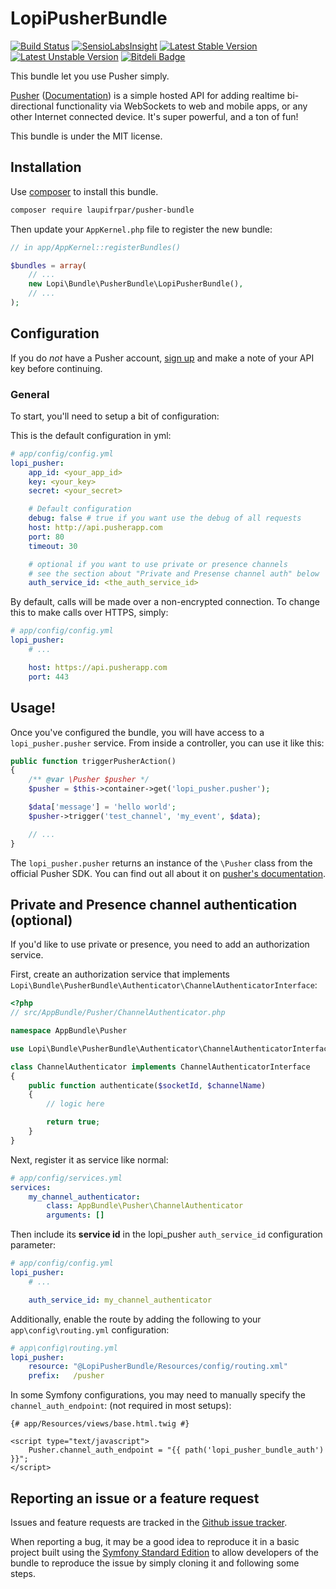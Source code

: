 # LopiPusherBundle

[![Build Status](https://secure.travis-ci.org/laupiFrpar/LopiPusherBundle.png)](http://travis-ci.org/laupiFrpar/LopiPusherBundle)
[![SensioLabsInsight](https://insight.sensiolabs.com/projects/fc5c7590-2d84-47b0-b1e9-82b72c69767a/mini.png)](https://insight.sensiolabs.com/projects/fc5c7590-2d84-47b0-b1e9-82b72c69767a)
[![Latest Stable Version](https://poser.pugx.org/laupifrpar/pusher-bundle/v/stable.png)](https://packagist.org/packages/laupifrpar/pusher-bundle)
[![Latest Unstable Version](https://poser.pugx.org/laupifrpar/pusher-bundle/v/unstable.png)](https://packagist.org/packages/laupifrpar/pusher-bundle)
[![Bitdeli Badge](https://d2weczhvl823v0.cloudfront.net/laupiFrpar/lopipusherbundle/trend.png)](https://bitdeli.com/free "Bitdeli Badge")

This bundle let you use Pusher simply.

[Pusher](http://pusher.com/) ([Documentation](http://pusher.com/docs)) is a simple
hosted API for adding realtime bi-directional functionality via WebSockets to web
and mobile apps, or any other Internet connected device. It's super powerful, and
a ton of fun!

This bundle is under the MIT license.

## Installation

Use [composer](http://getcomposer.org) to install this bundle.

```bash
composer require laupifrpar/pusher-bundle
```

Then update your `AppKernel.php` file to register the new bundle:

```php
// in app/AppKernel::registerBundles()

$bundles = array(
    // ...
    new Lopi\Bundle\PusherBundle\LopiPusherBundle(),
    // ...
);
```

## Configuration

If you do *not* have a Pusher account, [sign up](https://app.pusherapp.com/accounts/sign_up)
and make a note of your API key before continuing.

### General

To start, you'll need to setup a bit of configuration:

This is the default configuration in yml:

```yml
# app/config/config.yml
lopi_pusher:
    app_id: <your_app_id>
    key: <your_key>
    secret: <your_secret>

    # Default configuration
    debug: false # true if you want use the debug of all requests
    host: http://api.pusherapp.com
    port: 80
    timeout: 30

    # optional if you want to use private or presence channels
    # see the section about "Private and Presense channel auth" below
    auth_service_id: <the_auth_service_id>
```

By default, calls will be made over a non-encrypted connection. To change this to
make calls over HTTPS, simply:

```yml
# app/config/config.yml
lopi_pusher:
    # ...

    host: https://api.pusherapp.com
    port: 443
```

## Usage!

Once you've configured the bundle, you will have access to a `lopi_pusher.pusher`
service. From inside a controller, you can use it like this:

```php
public function triggerPusherAction()
{
    /** @var \Pusher $pusher */
    $pusher = $this->container->get('lopi_pusher.pusher');

    $data['message'] = 'hello world';
    $pusher->trigger('test_channel', 'my_event', $data);

    // ...
}
```

The `lopi_pusher.pusher` returns an instance of the `\Pusher` class from the official
Pusher SDK. You can find out all about it on 
[pusher's documentation](https://github.com/pusher/pusher-php-server#publishingtriggering-events).

## Private and Presence channel authentication (optional)

If you'd like to use private or presence, you need to add an authorization service.

First, create an authorization service that implements `Lopi\Bundle\PusherBundle\Authenticator\ChannelAuthenticatorInterface`:

```php
<?php
// src/AppBundle/Pusher/ChannelAuthenticator.php

namespace AppBundle\Pusher

use Lopi\Bundle\PusherBundle\Authenticator\ChannelAuthenticatorInterface;

class ChannelAuthenticator implements ChannelAuthenticatorInterface
{
    public function authenticate($socketId, $channelName)
    {
        // logic here

        return true;
    }
}
```

Next, register it as service like normal:

```yml
# app/config/services.yml
services:
    my_channel_authenticator:
        class: AppBundle\Pusher\ChannelAuthenticator
        arguments: []
```

Then include its **service id** in the lopi_pusher `auth_service_id` configuration
parameter:

```yml
# app/config/config.yml
lopi_pusher:
    # ...

    auth_service_id: my_channel_authenticator
```

Additionally, enable the route by adding the following to your `app\config\routing.yml`
configuration:

```yml
# app\config\routing.yml
lopi_pusher:
    resource: "@LopiPusherBundle/Resources/config/routing.xml"
    prefix:   /pusher
```

In some Symfony configurations, you may need to manually specify the
`channel_auth_endpoint`: (not required in most setups):

```twig
{# app/Resources/views/base.html.twig #}

<script type="text/javascript">
    Pusher.channel_auth_endpoint = "{{ path('lopi_pusher_bundle_auth') }}";
</script>
```

## Reporting an issue or a feature request

Issues and feature requests are tracked in the [Github issue tracker](https://github.com/laupiFrpar/LopiPusherBundle/issues).

When reporting a bug, it may be a good idea to reproduce it in a basic project
built using the [Symfony Standard Edition](https://github.com/symfony/symfony-standard)
to allow developers of the bundle to reproduce the issue by simply cloning it
and following some steps.
